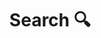---
title: "Search 🔍" 
layout: "search"
summary: "search"
placeholder: "🔍 Search posts, projects, and more..."
---